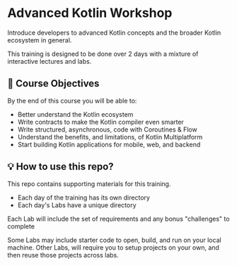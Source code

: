 # Advanced Kotlin Workshop
Introduce developers to advanced Kotlin concepts and the broader Kotlin ecosystem in general.

This training is designed to be done over 2 days with a mixture of interactive lectures and labs.

## 📝 Course Objectives
By the end of this course you will be able to:
- Better understand the Kotlin ecosystem
- Write contracts to make the Kotlin compiler even smarter
- Write structured, asynchronous, code with Coroutines & Flow
- Understand the benefits, and limitations, of Kotlin Multiplatform
- Start building Kotlin applications for mobile, web, and backend

## 💡 How to use this repo?
This repo contains supporting materials for this training.
- Each day of the training has its own directory
- Each day's Labs have a unique directory

Each Lab will include the set of requirements and any bonus "challenges" to complete

Some Labs may include starter code to open, build, and run on your local machine.
Other Labs, will require you to setup projects on your own, and then reuse those projects across labs.
